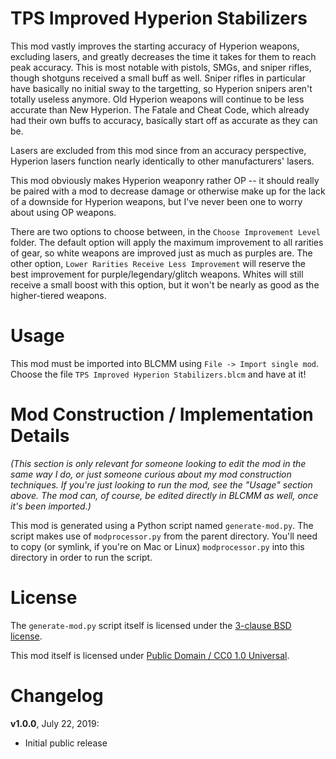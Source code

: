 TPS Improved Hyperion Stabilizers
=================================

This mod vastly improves the starting accuracy of Hyperion weapons,
excluding lasers, and greatly decreases the time it takes for them to reach
peak accuracy.  This is most notable with pistols, SMGs, and sniper rifles,
though shotguns received a small buff as well.  Sniper rifles in particular
have basically no initial sway to the targetting, so Hyperion snipers aren't
totally useless anymore.  Old Hyperion weapons will continue to be less
accurate than New Hyperion.  The Fatale and Cheat Code, which already had their
own buffs to accuracy, basically start off as accurate as they can be.

Lasers are excluded from this mod since from an accuracy perspective,
Hyperion lasers function nearly identically to other manufacturers' lasers.

This mod obviously makes Hyperion weaponry rather OP -- it should really
be paired with a mod to decrease damage or otherwise make up for the
lack of a downside for Hyperion weapons, but I've never been one to
worry about using OP weapons.

There are two options to choose between, in the `Choose Improvement Level`
folder.  The default option will apply the maximum improvement to all
rarities of gear, so white weapons are improved just as much as purples
are.  The other option, `Lower Rarities Receive Less Improvement` will
reserve the best improvement for purple/legendary/glitch weapons.
Whites will still receive a small boost with this option, but it won't
be nearly as good as the higher-tiered weapons.

Usage
=====

This mod must be imported into BLCMM using `File -> Import single mod`.
Choose the file `TPS Improved Hyperion Stabilizers.blcm` and have at it!

Mod Construction / Implementation Details
=========================================

*(This section is only relevant for someone looking to edit the mod in the
same way I do, or just someone curious about my mod construction techniques.
If you're just looking to run the mod, see the "Usage" section above.  The
mod can, of course, be edited directly in BLCMM as well, once it's
been imported.)*

This mod is generated using a Python script named `generate-mod.py`.  The
script makes use of `modprocessor.py` from the parent directory.  You'll need
to copy (or symlink, if you're on Mac or Linux) `modprocessor.py` into this
directory in order to run the script.

License
=======

The `generate-mod.py` script itself is licensed under the
[3-clause BSD license](https://opensource.org/licenses/BSD-3-Clause).

This mod itself is licensed under
[Public Domain / CC0 1.0 Universal](https://creativecommons.org/publicdomain/zero/1.0/).

Changelog
=========

**v1.0.0**, July 22, 2019:
 * Initial public release
